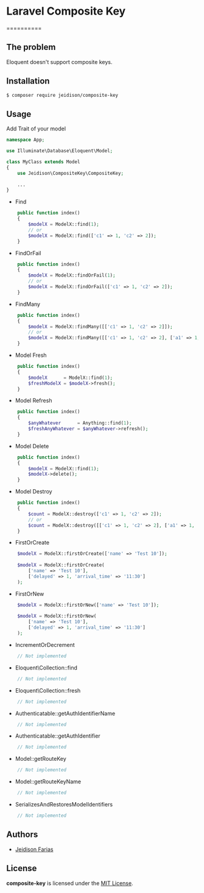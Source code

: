 # Laravel Composite Key
==========

## The problem

Eloquent doesn't support composite keys.

## Installation

```bash
$ composer require jeidison/composite-key
```

## Usage

Add Trait of your model

```php
namespace App;

use Illuminate\Database\Eloquent\Model;

class MyClass extends Model
{
    use Jeidison\CompositeKey\CompositeKey;
    
    ...
}
```

- Find

```php
    public function index()
    {
        $modelX = ModelX::find(1);
        // or 
        $modelX = ModelX::find(['c1' => 1, 'c2' => 2]);
    }
```

- FindOrFail

```php
    public function index()
    {
        $modelX = ModelX::findOrFail(1);
        // or 
        $modelX = ModelX::findOrFail(['c1' => 1, 'c2' => 2]);
    }
```

- FindMany

```php
    public function index()
    {
        $modelX = ModelX::findMany([['c1' => 1, 'c2' => 2]]);
        // or 
        $modelX = ModelX::findMany([['c1' => 1, 'c2' => 2], ['a1' => 1, 'a2' => 2]]);
    }
```

- Model Fresh

```php
    public function index()
    {
        $modelX      = ModelX::find(1);
        $freshModelX = $modelX->fresh();
    }
```

- Model Refresh

```php
    public function index()
    {
        $anyWhatever      = Anything::find(1);
        $freshAnyWhatever = $anyWhatever->refresh();
    }
```

- Model Delete

```php
    public function index()
    {
        $modelX = ModelX::find(1);
        $modelX->delete();
    }
```

- Model Destroy

```php
    public function index()
    {
        $count = ModelX::destroy(['c1' => 1, 'c2' => 2]);
        // or 
        $count = ModelX::destroy([['c1' => 1, 'c2' => 2], ['a1' => 1, 'a2' => 2]]);
    }
```

- FirstOrCreate

```php
    $modelX = ModelX::firstOrCreate(['name' => 'Test 10']);
    
    $modelX = ModelX::firstOrCreate(
        ['name' => 'Test 10'],
        ['delayed' => 1, 'arrival_time' => '11:30']
    );
```

- FirstOrNew

```php
    $modelX = ModelX::firstOrNew(['name' => 'Test 10']);
    
    $modelX = ModelX::firstOrNew(
        ['name' => 'Test 10'],
        ['delayed' => 1, 'arrival_time' => '11:30']
    );
```

- IncrementOrDecrement

```php
    // Not implemented
```

- Eloquent\Collection::find

```php
    // Not implemented
```

- Eloquent\Collection::fresh

```php
    // Not implemented
```

- Authenticatable::getAuthIdentifierName

```php
    // Not implemented
```

- Authenticatable::getAuthIdentifier

```php
    // Not implemented
```

- Model::getRouteKey

```php
    // Not implemented
```

- Model::getRouteKeyName

```php
    // Not implemented
```

- SerializesAndRestoresModelIdentifiers

```php
    // Not implemented
```

## Authors

* [Jeidison Farias](https://github.com/jeidison)

## License

**composite-key** is licensed under the [MIT License](http://opensource.org/licenses/MIT).

